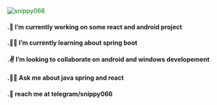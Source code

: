 
<!--
**snippy066/snippy066** is a ✨ _special_ ✨ repository because its `README.md` (this file) appears on your GitHub profile.

Here are some ideas to get you started:

### 🔭 I’m currently working on some react and android project
###🌱 I’m currently learning about spring boot
- 👯 I’m looking to collaborate on ...
- 🤔 I’m looking for help with ...
###💬 Ask me about 
- 📫 How to reach me: ...
- 😄 Pronouns: ...
- ⚡ Fun fact: ...
-->

<p align="left" style="color:green"> <img src="https://komarev.com/ghpvc/?username=snippy066" alt="snippy066" /> </p>

#### .🧡 I’m currently working on some react and android project
#### .🐱‍🚀 I’m currently learning about spring boot
#### .✌  I’m looking to collaborate on android and windows developement  
#### .🐱‍👤 Ask me about java spring and react 
#### .👾 reach me at telegram/snippy066
